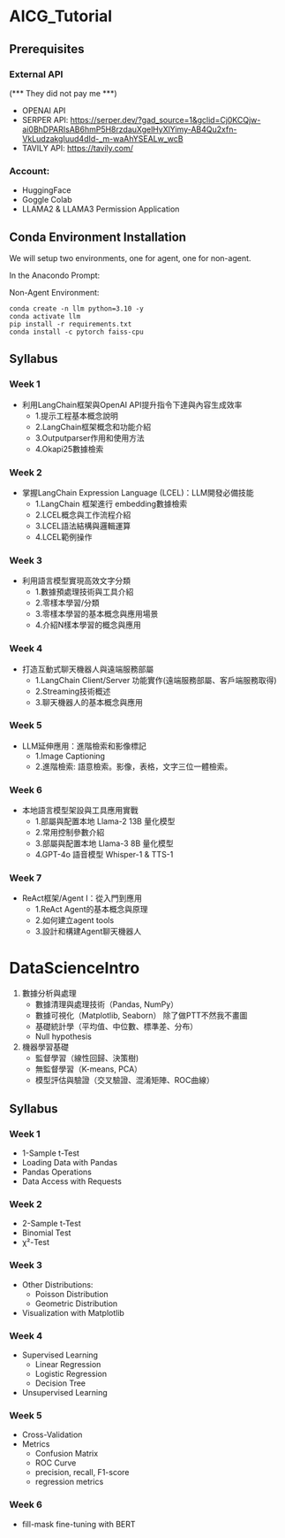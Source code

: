 # AICG_Tutorial

## Prerequisites

### External API

(*** They did not pay me ***)
    
- OPENAI API
- SERPER API: https://serper.dev/?gad_source=1&gclid=Cj0KCQjw-ai0BhDPARIsAB6hmP5H8rzdauXgelHyXlYimy-AB4Qu2xfn-VkLudzakgIuud4dId-_m-waAhYSEALw_wcB
- TAVILY API: https://tavily.com/

### Account:

- HuggingFace
- Goggle Colab
- LLAMA2 & LLAMA3 Permission Application

## Conda Environment Installation

We will setup two environments, one for agent, one for non-agent.

In the Anacondo Prompt:

[//]: # (Agent Environment:)

[//]: # (    )
[//]: # (    conda create -n llm_agent python=3.10 -y)

[//]: # (    conda activate llm_agent)

[//]: # (    pip install -r requirements_agent.txt)
  

Non-Agent Environment:

    conda create -n llm python=3.10 -y
    conda activate llm
    pip install -r requirements.txt
    conda install -c pytorch faiss-cpu    

## Syllabus

### Week 1

- 利用LangChain框架與OpenAI API提升指令下達與內容生成效率
  - 1.提示工程基本概念說明
  - 2.LangChain框架概念和功能介紹
  - 3.Outputparser作用和使用方法
  - 4.Okapi25數據檢索

### Week 2

- 掌握LangChain Expression Language (LCEL)：LLM開發必備技能
  - 1.LangChain 框架進行 embedding數據檢索
  - 2.LCEL概念與工作流程介紹
  - 3.LCEL語法結構與邏輯運算
  - 4.LCEL範例操作

### Week 3

- 利用語言模型實現高效文字分類
  - 1.數據預處理技術與工具介紹
  - 2.零樣本學習/分類
  - 3.零樣本學習的基本概念與應用場景
  - 4.介紹N樣本學習的概念與應用

### Week 4

- 打造互動式聊天機器人與遠端服務部屬
  - 1.LangChain Client/Server 功能實作(遠端服務部屬、客戶端服務取得)
  - 2.Streaming技術概述
  - 3.聊天機器人的基本概念與應用

### Week 5

- LLM延伸應用：進階檢索和影像標記
  - 1.Image Captioning
  - 2.進階檢索: 語意檢索。影像，表格，文字三位一體檢索。

### Week 6

- 本地語言模型架設與工具應用實戰
  - 1.部屬與配置本地 Llama-2 13B 量化模型
  - 2.常用控制參數介紹
  - 3.部屬與配置本地 Llama-3 8B 量化模型
  - 4.GPT-4o 語音模型 Whisper-1 & TTS-1

### Week 7

- ReAct框架/Agent I：從入門到應用
  - 1.ReAct Agent的基本概念與原理
  - 2.如何建立agent tools
  - 3.設計和構建Agent聊天機器人

# DataScienceIntro

1. 數據分析與處理 
   - 數據清理與處理技術（Pandas, NumPy） 
   - 數據可視化（Matplotlib, Seaborn） 除了做PTT不然我不畫圖 
   - 基礎統計學（平均值、中位數、標準差、分布）
   - Null hypothesis 
2. 機器學習基礎 
   - 監督學習（線性回歸、決策樹)
   - 無監督學習（K-means, PCA） 
   - 模型評估與驗證（交叉驗證、混淆矩陣、ROC曲線）

## Syllabus
   
### Week 1
- 1-Sample t-Test
- Loading Data with Pandas
- Pandas Operations
- Data Access with Requests

### Week 2
- 2-Sample t-Test
- Binomial Test
- χ²-Test

### Week 3
- Other Distributions:
  - Poisson Distribution
  - Geometric Distribution
- Visualization with Matplotlib

### Week 4
- Supervised Learning
  - Linear Regression
  - Logistic Regression
  - Decision Tree
- Unsupervised Learning

### Week 5
- Cross-Validation
- Metrics
  - Confusion Matrix
  - ROC Curve
  - precision, recall, F1-score
  - regression metrics

### Week 6
- fill-mask fine-tuning with BERT